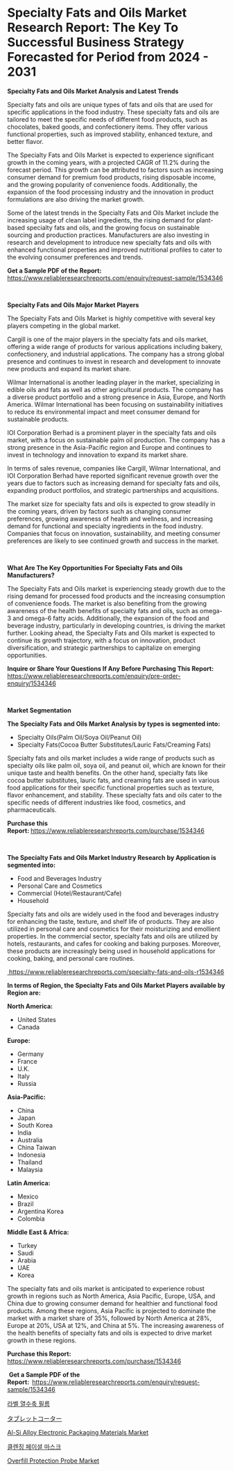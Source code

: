 <p><h1>Specialty Fats and Oils Market Research Report: The Key To Successful Business Strategy Forecasted for Period from 2024 - 2031</h1></p><p><strong>Specialty Fats and Oils Market Analysis and Latest Trends</strong></p>
<p><p>Specialty fats and oils are unique types of fats and oils that are used for specific applications in the food industry. These specialty fats and oils are tailored to meet the specific needs of different food products, such as chocolates, baked goods, and confectionery items. They offer various functional properties, such as improved stability, enhanced texture, and better flavor.</p><p>The Specialty Fats and Oils Market is expected to experience significant growth in the coming years, with a projected CAGR of 11.2% during the forecast period. This growth can be attributed to factors such as increasing consumer demand for premium food products, rising disposable income, and the growing popularity of convenience foods. Additionally, the expansion of the food processing industry and the innovation in product formulations are also driving the market growth.</p><p>Some of the latest trends in the Specialty Fats and Oils Market include the increasing usage of clean label ingredients, the rising demand for plant-based specialty fats and oils, and the growing focus on sustainable sourcing and production practices. Manufacturers are also investing in research and development to introduce new specialty fats and oils with enhanced functional properties and improved nutritional profiles to cater to the evolving consumer preferences and trends.</p></p>
<p><strong>Get a Sample PDF of the Report:&nbsp;</strong> <a href="https://www.reliableresearchreports.com/enquiry/request-sample/1534346">https://www.reliableresearchreports.com/enquiry/request-sample/1534346</a></p>
<p>&nbsp;</p>
<p><strong>Specialty Fats and Oils Major Market Players</strong></p>
<p><p>The Specialty Fats and Oils Market is highly competitive with several key players competing in the global market. </p><p>Cargill is one of the major players in the specialty fats and oils market, offering a wide range of products for various applications including bakery, confectionery, and industrial applications. The company has a strong global presence and continues to invest in research and development to innovate new products and expand its market share.</p><p>Wilmar International is another leading player in the market, specializing in edible oils and fats as well as other agricultural products. The company has a diverse product portfolio and a strong presence in Asia, Europe, and North America. Wilmar International has been focusing on sustainability initiatives to reduce its environmental impact and meet consumer demand for sustainable products.</p><p>IOI Corporation Berhad is a prominent player in the specialty fats and oils market, with a focus on sustainable palm oil production. The company has a strong presence in the Asia-Pacific region and Europe and continues to invest in technology and innovation to expand its market share.</p><p>In terms of sales revenue, companies like Cargill, Wilmar International, and IOI Corporation Berhad have reported significant revenue growth over the years due to factors such as increasing demand for specialty fats and oils, expanding product portfolios, and strategic partnerships and acquisitions.</p><p>The market size for specialty fats and oils is expected to grow steadily in the coming years, driven by factors such as changing consumer preferences, growing awareness of health and wellness, and increasing demand for functional and specialty ingredients in the food industry. Companies that focus on innovation, sustainability, and meeting consumer preferences are likely to see continued growth and success in the market.</p></p>
<p>&nbsp;</p>
<p><strong>What Are The Key Opportunities For Specialty Fats and Oils Manufacturers?</strong></p>
<p><p>The Specialty Fats and Oils market is experiencing steady growth due to the rising demand for processed food products and the increasing consumption of convenience foods. The market is also benefiting from the growing awareness of the health benefits of specialty fats and oils, such as omega-3 and omega-6 fatty acids. Additionally, the expansion of the food and beverage industry, particularly in developing countries, is driving the market further. Looking ahead, the Specialty Fats and Oils market is expected to continue its growth trajectory, with a focus on innovation, product diversification, and strategic partnerships to capitalize on emerging opportunities.</p></p>
<p><strong>Inquire or Share Your Questions If Any Before Purchasing This Report:</strong> <a href="https://www.reliableresearchreports.com/enquiry/pre-order-enquiry/1534346">https://www.reliableresearchreports.com/enquiry/pre-order-enquiry/1534346</a></p>
<p>&nbsp;</p>
<p><strong>Market Segmentation</strong></p>
<p><strong>The Specialty Fats and Oils Market Analysis by types is segmented into:</strong></p>
<p><ul><li>Specialty Oils(Palm Oil/Soya Oil/Peanut Oil)</li><li>Specialty Fats(Cocoa Butter Substitutes/Lauric Fats/Creaming Fats)</li></ul></p>
<p><p>Specialty fats and oils market includes a wide range of products such as specialty oils like palm oil, soya oil, and peanut oil, which are known for their unique taste and health benefits. On the other hand, specialty fats like cocoa butter substitutes, lauric fats, and creaming fats are used in various food applications for their specific functional properties such as texture, flavor enhancement, and stability. These specialty fats and oils cater to the specific needs of different industries like food, cosmetics, and pharmaceuticals.</p></p>
<p><strong>Purchase this Report:&nbsp;</strong><a href="https://www.reliableresearchreports.com/purchase/1534346">https://www.reliableresearchreports.com/purchase/1534346</a></p>
<p>&nbsp;</p>
<p><strong>The Specialty Fats and Oils Market Industry Research by Application is segmented into:</strong></p>
<p><ul><li>Food and Beverages Industry</li><li>Personal Care and Cosmetics</li><li>Commercial (Hotel/Restaurant/Cafe)</li><li>Household</li></ul></p>
<p><p>Specialty fats and oils are widely used in the food and beverages industry for enhancing the taste, texture, and shelf life of products. They are also utilized in personal care and cosmetics for their moisturizing and emollient properties. In the commercial sector, specialty fats and oils are utilized by hotels, restaurants, and cafes for cooking and baking purposes. Moreover, these products are increasingly being used in household applications for cooking, baking, and personal care routines.</p></p>
<p><a href="https://www.reliableresearchreports.com/specialty-fats-and-oils-r1534346">&nbsp;https://www.reliableresearchreports.com/specialty-fats-and-oils-r1534346</a></p>
<p><strong>In terms of Region, the Specialty Fats and Oils Market Players available by Region are:</strong></p>
<p>
    <p> <strong> North America: </strong>
        <ul>
            <li>United States</li>
            <li>Canada</li>
        </ul>
        </p> 
    <p> <strong> Europe: </strong>
        <ul>
            <li>Germany</li>
            <li>France</li>
            <li>U.K.</li>
            <li>Italy</li>
            <li>Russia</li>
        </ul>
        </p> 
    <p> <strong> Asia-Pacific: </strong>
        <ul>
            <li>China</li>
            <li>Japan</li>
            <li>South Korea</li>
            <li>India</li>
            <li>Australia</li>
            <li>China Taiwan</li>
            <li>Indonesia</li>
            <li>Thailand</li>
            <li>Malaysia</li>
        </ul>
        </p> 
    <p> <strong> Latin America: </strong>
        <ul>
            <li>Mexico</li>
            <li>Brazil</li>
            <li>Argentina Korea</li>
            <li>Colombia</li>
        </ul>
        </p> 
    <p> <strong> Middle East & Africa: </strong>
        <ul>
            <li>Turkey</li>
            <li>Saudi</li>
            <li>Arabia</li>
            <li>UAE</li>
            <li>Korea</li>
        </ul>
    </p>
    </p>
<p><p>The specialty fats and oils market is anticipated to experience robust growth in regions such as North America, Asia Pacific, Europe, USA, and China due to growing consumer demand for healthier and functional food products. Among these regions, Asia Pacific is projected to dominate the market with a market share of 35%, followed by North America at 28%, Europe at 20%, USA at 12%, and China at 5%. The increasing awareness of the health benefits of specialty fats and oils is expected to drive market growth in these regions.</p></p>
<p><strong>Purchase this Report: </strong><a href="https://www.reliableresearchreports.com/purchase/1534346">https://www.reliableresearchreports.com/purchase/1534346</a></p>
<p>&nbsp;<strong>Get a Sample PDF of the Report:&nbsp;&nbsp;</strong><a href="https://www.reliableresearchreports.com/enquiry/request-sample/1534346">https://www.reliableresearchreports.com/enquiry/request-sample/1534346</a></p>
<p><strong></strong></p>
<p><p><a href="https://github.com/valroy852/Market-Research-Report-List-1/blob/main/2477381160025.md">라벨 열수축 필름</a></p><p><a href="https://github.com/MacyOrn/Market-Research-Report-List-1/blob/main/1873014150114.md">タブレットコーター</a></p><p><a href="https://github.com/josesg55/Market-Research-Report-List-3/blob/main/al-si-alloy-electronic-packaging-materials-market.md">Al-Si Alloy Electronic Packaging Materials Market</a></p><p><a href="https://github.com/royErdmtyan906778/Market-Research-Report-List-2/blob/main/9479093160024.md">클렌징 페이셜 마스크</a></p><p><a href="https://github.com/indrystar/Market-Research-Report-List-3/blob/main/overfill-protection-probe-market.md">Overfill Protection Probe Market</a></p></p>